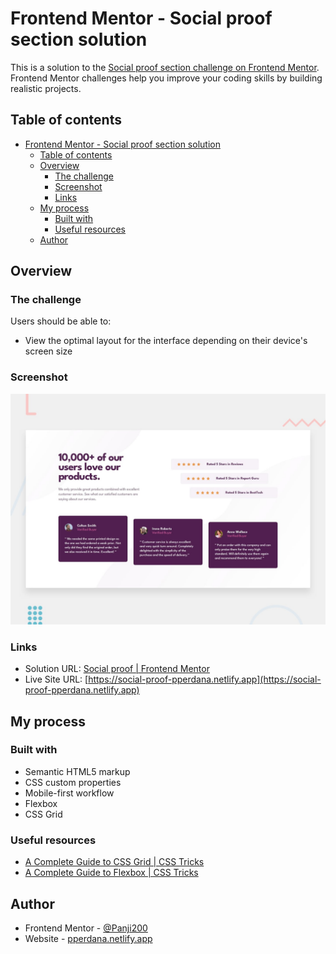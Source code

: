 # Frontend Mentor - Social proof section solution

This is a solution to the [Social proof section challenge on Frontend Mentor](https://www.frontendmentor.io/challenges/social-proof-section-6e0qTv_bA). Frontend Mentor challenges help you improve your coding skills by building realistic projects.

## Table of contents

- [Frontend Mentor - Social proof section solution](#frontend-mentor---social-proof-section-solution)
  - [Table of contents](#table-of-contents)
  - [Overview](#overview)
    - [The challenge](#the-challenge)
    - [Screenshot](#screenshot)
    - [Links](#links)
  - [My process](#my-process)
    - [Built with](#built-with)
    - [Useful resources](#useful-resources)
  - [Author](#author)

## Overview

### The challenge

Users should be able to:

- View the optimal layout for the interface depending on their device's screen size

### Screenshot

![](./design/desktop-preview.jpg)

### Links

- Solution URL: [Social proof | Frontend Mentor](https://www.frontendmentor.io/solutions/social-proof-section-using-css-grid-t0wSzJslb-)
- Live Site URL: [https://social-proof-pperdana.netlify.app](https://social-proof-pperdana.netlify.app)

## My process

### Built with

- Semantic HTML5 markup
- CSS custom properties
- Mobile-first workflow
- Flexbox
- CSS Grid

### Useful resources

- [A Complete Guide to CSS Grid | CSS Tricks ](https://css-tricks.com/snippets/css/complete-guide-grid)
- [A Complete Guide to Flexbox | CSS Tricks](https://css-tricks.com/snippets/css/a-guide-to-flexbox)

## Author

- Frontend Mentor - [@Panji200](https://www.frontendmentor.io/profile/Panji200)
- Website - [pperdana.netlify.app](https://pperdana.netlify.app)

